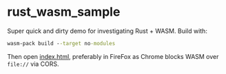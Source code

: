# rust_wasm_sample

Super quick and dirty demo for investigating Rust + WASM.  Build with:
```cmd
wasm-pack build --target no-modules
```
Then open [index.html](index.html), preferably in FireFox as Chrome blocks WASM over `file://` via CORS.
